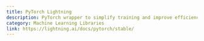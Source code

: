```yaml
---
title: PyTorch Lightning
description: PyTorch wrapper to simplify training and improve efficiency
category: Machine Learning Libraries
link: https://lightning.ai/docs/pytorch/stable/
---
```

